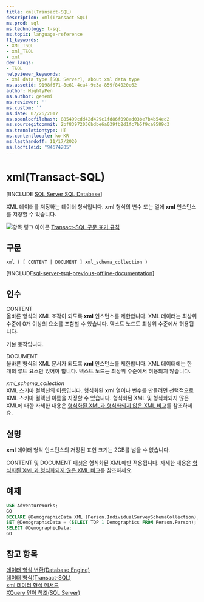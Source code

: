 ```yaml
---
title: xml(Transact-SQL)
description: xml(Transact-SQL)
ms.prod: sql
ms.technology: t-sql
ms.topic: language-reference
f1_keywords:
- XML_TSQL
- xml_TSQL
- xml
dev_langs:
- TSQL
helpviewer_keywords:
- xml data type [SQL Server], about xml data type
ms.assetid: 9198f671-8e61-4ca4-9c3a-859f84020e62
author: MightyPen
ms.author: genemi
ms.reviewer: ''
ms.custom: ''
ms.date: 07/26/2017
ms.openlocfilehash: 885499cdd42d429c1fd86f098ad03be7b4b54ed2
ms.sourcegitcommit: 2bf83972036bdbe6a039fb2d1fc7b5f9ca9589d3
ms.translationtype: HT
ms.contentlocale: ko-KR
ms.lasthandoff: 11/17/2020
ms.locfileid: "94674205"
---
```

# <a name="xml-transact-sql"></a>xml(Transact-SQL)
[!INCLUDE [SQL Server SQL Database](../../includes/applies-to-version/sql-asdb.md)]

  XML 데이터를 저장하는 데이터 형식입니다. **xml** 형식의 변수 또는 열에 **xml** 인스턴스를 저장할 수 있습니다.  
  
 ![항목 링크 아이콘](../../database-engine/configure-windows/media/topic-link.gif "항목 링크 아이콘") [Transact-SQL 구문 표기 규칙](../../t-sql/language-elements/transact-sql-syntax-conventions-transact-sql.md)  
  
## <a name="syntax"></a>구문  
  
```
xml ( [ CONTENT | DOCUMENT ] xml_schema_collection )  
```  
  
[!INCLUDE[sql-server-tsql-previous-offline-documentation](../../includes/sql-server-tsql-previous-offline-documentation.md)]

## <a name="arguments"></a>인수
 CONTENT  
 올바른 형식의 XML 조각이 되도록 **xml** 인스턴스를 제한합니다. XML 데이터는 최상위 수준에 0개 이상의 요소를 포함할 수 있습니다. 텍스트 노드도 최상위 수준에서 허용됩니다.  
  
 기본 동작입니다.  
  
 DOCUMENT  
 올바른 형식의 XML 문서가 되도록 **xml** 인스턴스를 제한합니다. XML 데이터에는 한 개의 루트 요소만 있어야 합니다. 텍스트 노드는 최상위 수준에서 허용되지 않습니다.  
  
 *xml_schema_collection*  
 XML 스키마 컬렉션의 이름입니다. 형식화된 **xml** 열이나 변수를 만들려면 선택적으로 XML 스키마 컬렉션 이름을 지정할 수 있습니다. 형식화된 XML 및 형식화되지 않은 XML에 대한 자세한 내용은 [형식화된 XML과 형식화되지 않은 XML 비교](../../relational-databases/xml/compare-typed-xml-to-untyped-xml.md)를 참조하세요.  
  
## <a name="remarks"></a>설명  
 **xml** 데이터 형식 인스턴스의 저장된 표현 크기는 2GB를 넘을 수 없습니다.  
  
 CONTENT 및 DOCUMENT 패싯은 형식화된 XML에만 적용됩니다. 자세한 내용은 [형식화된 XML과 형식화되지 않은 XML 비교](../../relational-databases/xml/compare-typed-xml-to-untyped-xml.md)를 참조하세요.  
  
## <a name="examples"></a>예제  
  
```sql
USE AdventureWorks;  
GO  
DECLARE @DemographicData XML (Person.IndividualSurveySchemaCollection);  
SET @DemographicData = (SELECT TOP 1 Demographics FROM Person.Person);  
SELECT @DemographicData;  
GO  
```  
  
## <a name="see-also"></a>참고 항목  
 [데이터 형식 변환&#40;Database Engine&#41;](../../t-sql/data-types/data-type-conversion-database-engine.md)   
 [데이터 형식&#40;Transact-SQL&#41;](../../t-sql/data-types/data-types-transact-sql.md)   
 [xml 데이터 형식 메서드](../../t-sql/xml/xml-data-type-methods.md)   
 [XQuery 언어 참조&#40;SQL Server&#41;](../../xquery/xquery-language-reference-sql-server.md)  
  
  
